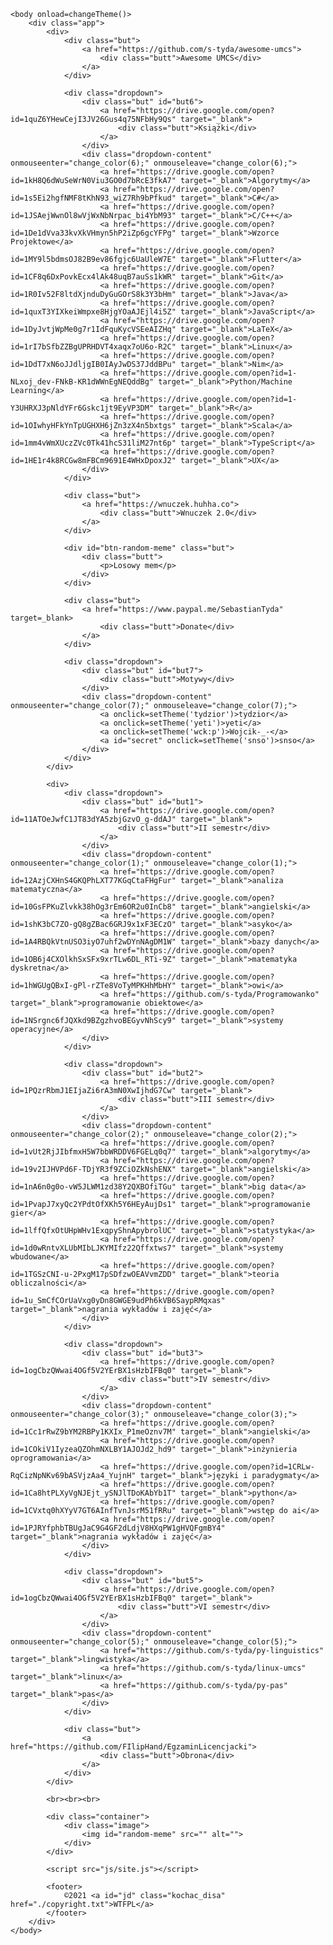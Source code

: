 <!DOCTYPE html>
<html theme="default" lang="pl">
	<head>
		<meta http-equiv="Content-Type" content="text/html; charset=UTF-8">
		<title>Studia nie są obowiązkowe</title>
		<link rel="stylesheet" type="text/css" href="./style.css">
		<script type="text/javascript" src="js/themeHandler.js"></script>
		<link href="favicon.ico" rel="shortcut icon" type="image/x-icon" />
		<script type='text/javascript' src="//ajax.googleapis.com/ajax/libs/jquery/1.8.3/jquery.min.js"></script>
	</head>

	<body onload=changeTheme()>
		<div class="app">
			<div>
				<div class="but">
					<a href="https://github.com/s-tyda/awesome-umcs">
						<div class="butt">Awesome UMCS</div>
					</a>
				</div>

				<div class="dropdown">
					<div class="but" id="but6">
						<a href="https://drive.google.com/open?id=1quZ6YHewCejI3JV26Gus4q75NFbHy9Qs" target="_blank">
							<div class="butt">Książki</div>
						</a>
					</div>
					<div class="dropdown-content" onmouseenter="change_color(6);" onmouseleave="change_color(6);">
						<a href="https://drive.google.com/open?id=1kH8Q6dWuSeWrN0Viu3GO0d7bRcE3fkA7" target="_blank">Algorytmy</a>
						<a href="https://drive.google.com/open?id=1s5Ei2hgfNMF8tKhN93_wiZ7Rh9bPfkud" target="_blank">C#</a>
						<a href="https://drive.google.com/open?id=1JSAejWwnOl8wVjWxNbNrpac_bi4YbM93" target="_blank">C/C++</a>
						<a href="https://drive.google.com/open?id=1De1dVva33kvXkVHmyn5hP2iZp6gcYFPg" target="_blank">Wzorce Projektowe</a>
						<a href="https://drive.google.com/open?id=1MY9l5bdmsOJ82B9ev86fgjc6UaUleW7E" target="_blank">Flutter</a>
						<a href="https://drive.google.com/open?id=1CF8q6DxPovkEcx4lAk48uqB7auSs1kWR" target="_blank">Git</a>
						<a href="https://drive.google.com/open?id=1R0Iv52F8ltdXjnduDyGuGOrS8k3Y3bHm" target="_blank">Java</a>
						<a href="https://drive.google.com/open?id=1quxT3YIXkeiWmpxe8HjgYOaAJEjl4i5Z" target="_blank">JavaScript</a>
						<a href="https://drive.google.com/open?id=1DyJvtjWpMe0g7r1IdFquKycVSEeAIZHq" target="_blank">LaTeX</a>
						<a href="https://drive.google.com/open?id=1rI7bSfbZZBgUPRHDVT4xaqx7oU6o-R2C" target="_blank">Linux</a>
						<a href="https://drive.google.com/open?id=1DdT7xN6oJJdljgIB0IAyJwDS37JddBPu" target="_blank">Nim</a>
						<a href="https://drive.google.com/open?id=1-NLxoj_dev-FNkB-KR1dWWnEgNEQddBg" target="_blank">Python/Machine Learning</a>
						<a href="https://drive.google.com/open?id=1-Y3UHRXJ3pNldYFr6Gskc1jt9EyVP3DM" target="_blank">R</a>
						<a href="https://drive.google.com/open?id=1OIwhyHFkYnTpUGHXH6jZn3zX4n5bxtgs" target="_blank">Scala</a>
						<a href="https://drive.google.com/open?id=1mm4vWmXUczZVc0Tk41hcS31liM27nt6p" target="_blank">TypeScript</a>
						<a href="https://drive.google.com/open?id=1HE1r4k8RCGw8mFBCm9691E4WHxDpoxJ2" target="_blank">UX</a>
					</div>
				</div>

				<div class="but">
					<a href="https://wnuczek.huhha.co">
						<div class="butt">Wnuczek 2.0</div>
					</a>
				</div>

				<div id="btn-random-meme" class="but">
					<div class="butt">
						<p>Losowy mem</p>
					</div>
				</div>

				<div class="but">
					<a href="https://www.paypal.me/SebastianTyda" target=_blank>
						<div class="butt">Donate</div>
					</a>
				</div>

				<div class="dropdown">
					<div class="but" id="but7">
						<div class="butt">Motywy</div>
					</div>
					<div class="dropdown-content" onmouseenter="change_color(7);" onmouseleave="change_color(7);">
						<a onclick=setTheme('tydzior')>tydzior</a>
						<a onclick=setTheme('yeti')>yeti</a>
						<a onclick=setTheme('wck:p')>Wojcik-_-</a>
						<a id="secret" onclick=setTheme('snso')>snso</a>
					</div>
				</div>
			</div>
			
			<div>
				<div class="dropdown">
					<div class="but" id="but1">
						<a href="https://drive.google.com/open?id=11ATOeJwfC1JT83dYA5zbjGzvO_g-ddAJ" target="_blank">
							<div class="butt">II semestr</div>
						</a>
					</div>
					<div class="dropdown-content" onmouseenter="change_color(1);" onmouseleave="change_color(1);">
						<a href="https://drive.google.com/open?id=12AzjCXHnS4GKQPhLXT77KGqCtaFHgFur" target="_blank">analiza matematyczna</a>
						<a href="https://drive.google.com/open?id=10GsFPKuZlvkk38hOg3rEm6OR2u0InCb8" target="_blank">angielski</a>
						<a href="https://drive.google.com/open?id=1shK3bC7ZO-gQ8gZBac6GRJ9x1xF3ECzO" target="_blank">asyko</a>
						<a href="https://drive.google.com/open?id=1A4RBQkVtnUSO3iyO7uhf2wDYnNAgDM1W" target="_blank">bazy danych</a>
						<a href="https://drive.google.com/open?id=1OB6j4CXOlkhSxSFx9xrTLw6DL_RTi-9Z" target="_blank">matematyka dyskretna</a>
						<a href="https://drive.google.com/open?id=1hWGUgQBxI-gPl-rZTe8VoTyMPKHhMbHY" target="_blank">owi</a>
						<a href="https://github.com/s-tyda/Programowanko" target="_blank">programowanie obiektowe</a>
						<a href="https://drive.google.com/open?id=1NSrgnc6fJQXkd9BZgzhvoBEGyvNhScy9" target="_blank">systemy operacyjne</a>
					</div>
				</div>

				<div class="dropdown">
					<div class="but" id="but2">
						<a href="https://drive.google.com/open?id=1PQzrRbmJ1EIjaZi6rA3mN0XwIjhdG7Cw" target="_blank">
							<div class="butt">III semestr</div>
						</a>
					</div>
					<div class="dropdown-content" onmouseenter="change_color(2);" onmouseleave="change_color(2);">
						<a href="https://drive.google.com/open?id=1vUt2RjJIbfmxH5W7bbWRDDV6FGELq0q7" target="_blank">algorytmy</a>
						<a href="https://drive.google.com/open?id=19v2IJHVPd6F-TDjYR3f9ZCiOZkNshENX" target="_blank">angielski</a>
						<a href="https://drive.google.com/open?id=1nA6n0g0o-vW5JLWM1zd38Y2QXBOfiTGu" target="_blank">big data</a>
						<a href="https://drive.google.com/open?id=1PvapJ7xyQc2YPdtOfXKh5Y6HEyAujDs1" target="_blank">programowanie gier</a>
						<a href="https://drive.google.com/open?id=1lffQfxOtUHpWHv1ExqpyShnApybrolUC" target="_blank">statystyka</a>
						<a href="https://drive.google.com/open?id=1d0wRntvXLUbMIbLJKYMIfz22Qffxtws7" target="_blank">systemy wbudowane</a>
						<a href="https://drive.google.com/open?id=1TGSzCNI-u-2PxgM17pSDfzwOEAVvmZDD" target="_blank">teoria obliczalności</a>
						<a href="https://drive.google.com/open?id=1u_SmCfCOrUaVxg0yDn8GWGE9udPh6kVB6SaypRMqxas" target="_blank">nagrania wykładów i zajęć</a>
					</div>
				</div>

				<div class="dropdown">
					<div class="but" id="but3">
						<a href="https://drive.google.com/open?id=1ogCbzQWwai4OGf5V2YErBX1sHzbIFBq0" target="_blank">
							<div class="butt">IV semestr</div>
						</a>
					</div>
					<div class="dropdown-content" onmouseenter="change_color(3);" onmouseleave="change_color(3);">
						<a href="https://drive.google.com/open?id=1Cc1rRwZ9bYM2RBPy1KXIx_P1meOznv7M" target="_blank">angielski</a>
						<a href="https://drive.google.com/open?id=1COkiV1IyzeaQZOhmNXLBY1AJOJd2_hd9" target="_blank">inżynieria oprogramowania</a>
						<a href="https://drive.google.com/open?id=1CRLw-RqCizNpNKv69bASVjzAa4_YujnH" target="_blank">języki i paradygmaty</a>
						<a href="https://drive.google.com/open?id=1Ca8htPLXyVgNJEjt_ySNJlTDoKAbYb1T" target="_blank">python</a>
						<a href="https://drive.google.com/open?id=1CVxtq0hXYyV7GT6AInfTvnJsrM51fRRu" target="_blank">wstęp do ai</a>
						<a href="https://drive.google.com/open?id=1PJRYfphbTBUgJaC9G4GF2dLdjV8HXqPW1gHVQFgmBY4" target="_blank">nagrania wykładów i zajęć</a>
					</div>
				</div>

				<div class="dropdown">
					<div class="but" id="but5">
						<a href="https://drive.google.com/open?id=1ogCbzQWwai4OGf5V2YErBX1sHzbIFBq0" target="_blank">
							<div class="butt">VI semestr</div>
						</a>
					</div>
					<div class="dropdown-content" onmouseenter="change_color(5);" onmouseleave="change_color(5);">
						<a href="https://github.com/s-tyda/py-linguistics" target="_blank">lingwistyka</a>
						<a href="https://github.com/s-tyda/linux-umcs" target="_blank">linux</a>
						<a href="https://github.com/s-tyda/py-pas" target="_blank">pas</a>
					</div>
				</div>

				<div class="but">
					<a href="https://github.com/FIlipHand/EgzaminLicencjacki">
						<div class="butt">Obrona</div>
					</a>
				</div>
			</div>
			
			<br><br><br>
			
			<div class="container">
				<div class="image">
					<img id="random-meme" src="" alt="">
				</div>
			</div>
			
			<script src="js/site.js"></script>
			
			<footer>
				©2021 <a id="jd" class="kochac_disa" href="./copyright.txt">WTFPL</a>
			</footer>
		</div>
	</body>
</html>
